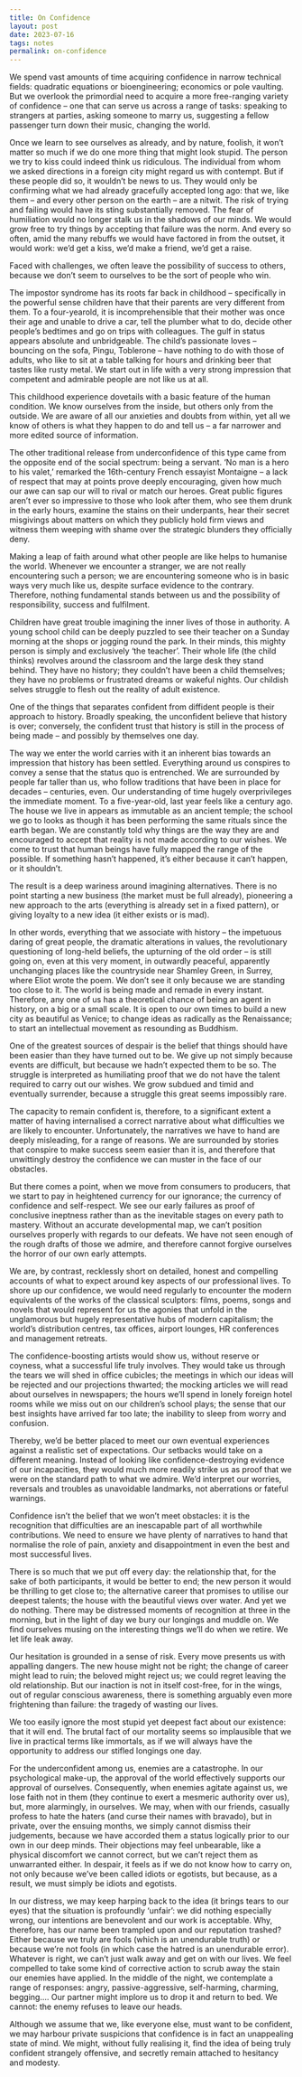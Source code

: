 ```yaml
---
title: On Confidence
layout: post
date: 2023-07-16
tags: notes
permalink: on-confidence
---
```

<p style="color: rgb(26, 26, 26)" class="body"><span>We spend vast amounts of time acquiring confidence in narrow technical fields: quadratic equations or bioengineering; economics or pole vaulting. But we overlook the primordial need to acquire a more free-ranging variety of confidence – one that can serve us across a range of tasks: speaking to strangers at parties, asking someone to marry us, suggesting a fellow passenger turn down their music, changing the world.</span></p><p class="body"><span>Once we learn to see ourselves as already, and by nature, foolish, it won’t matter so much if we do one more thing that might look stupid. The person we try to kiss could indeed think us ridiculous. The individual from whom we asked directions in a foreign city might regard us with contempt. But if these people did so, it wouldn’t be news to us. They would only be confirming what we had already gracefully accepted long ago: that we, like them – and every other person on the earth – are a nitwit. The risk of trying and failing would have its sting substantially removed. The fear of humiliation would no longer stalk us in the shadows of our minds. We would grow free to try things by accepting that failure was the norm. And every so often, amid the many rebuffs we would have factored in from the outset, it would work: we’d get a kiss, we’d make a friend, we’d get a raise.</span></p><p class="body"><span>Faced with challenges, we often leave the possibility of success to others, because we don’t seem to ourselves to be the sort of people who win.</span></p><p class="body"><span>The impostor syndrome has its roots far back in childhood – specifically in the powerful sense children have that their parents are very different from them. To a four-yearold, it is incomprehensible that their mother was once their age and unable to drive a car, tell the plumber what to do, decide other people’s bedtimes and go on trips with colleagues. The gulf in status appears absolute and unbridgeable. The child’s passionate loves – bouncing on the sofa, Pingu, Toblerone – have nothing to do with those of adults, who like to sit at a table talking for hours and drinking beer that tastes like rusty metal. We start out in life with a very strong impression that competent and admirable people are not like us at all.</span></p><p class="body"><span>This childhood experience dovetails with a basic feature of the human condition. We know ourselves from the inside, but others only from the outside. We are aware of all our anxieties and doubts from within, yet all we know of others is what they happen to do and tell us – a far narrower and more edited source of information.</span></p><p class="body"><span>The other traditional release from underconfidence of this type came from the opposite end of the social spectrum: being a servant. ‘No man is a hero to his valet,’ remarked the 16th-century French essayist Montaigne – a lack of respect that may at points prove deeply encouraging, given how much our awe can sap our will to rival or match our heroes. Great public figures aren’t ever so impressive to those who look after them, who see them drunk in the early hours, examine the stains on their underpants, hear their secret misgivings about matters on which they publicly hold firm views and witness them weeping with shame over the strategic blunders they officially deny.</span></p><p class="body"><span>Making a leap of faith around what other people are like helps to humanise the world. Whenever we encounter a stranger, we are not really encountering such a person; we are encountering someone who is in basic ways very much like us, despite surface evidence to the contrary. Therefore, nothing fundamental stands between us and the possibility of responsibility, success and fulfilment.</span></p><p class="body"><span>Children have great trouble imagining the inner lives of those in authority. A young school child can be deeply puzzled to see their teacher on a Sunday morning at the shops or jogging round the park. In their minds, this mighty person is simply and exclusively ‘the teacher’. Their whole life (the child thinks) revolves around the classroom and the large desk they stand behind. They have no history; they couldn’t have been a child themselves; they have no problems or frustrated dreams or wakeful nights. Our childish selves struggle to flesh out the reality of adult existence.</span></p><p class="body"><span>One of the things that separates confident from diffident people is their approach to history. Broadly speaking, the unconfident believe that history is over; conversely, the confident trust that history is still in the process of being made – and possibly by themselves one day.</span></p><p class="body"><span>The way we enter the world carries with it an inherent bias towards an impression that history has been settled. Everything around us conspires to convey a sense that the status quo is entrenched. We are surrounded by people far taller than us, who follow traditions that have been in place for decades – centuries, even. Our understanding of time hugely overprivileges the immediate moment. To a five-year-old, last year feels like a century ago. The house we live in appears as immutable as an ancient temple; the school we go to looks as though it has been performing the same rituals since the earth began. We are constantly told why things are the way they are and encouraged to accept that reality is not made according to our wishes. We come to trust that human beings have fully mapped the range of the possible. If something hasn’t happened, it’s either because it can’t happen, or it shouldn’t.</span></p><p class="body"><span>The result is a deep wariness around imagining alternatives. There is no point starting a new business (the market must be full already), pioneering a new approach to the arts (everything is already set in a fixed pattern), or giving loyalty to a new idea (it either exists or is mad).</span></p><p class="body"><span>In other words, everything that we associate with history – the impetuous daring of great people, the dramatic alterations in values, the revolutionary questioning of long-held beliefs, the upturning of the old order – is still going on, even at this very moment, in outwardly peaceful, apparently unchanging places like the countryside near Shamley Green, in Surrey, where Eliot wrote the poem. We don’t see it only because we are standing too close to it. The world is being made and remade in every instant. Therefore, any one of us has a theoretical chance of being an agent in history, on a big or a small scale. It is open to our own times to build a new city as beautiful as Venice; to change ideas as radically as the Renaissance; to start an intellectual movement as resounding as Buddhism.</span></p><p class="body"><span>One of the greatest sources of despair is the belief that things should have been easier than they have turned out to be. We give up not simply because events are difficult, but because we hadn’t expected them to be so. The struggle is interpreted as humiliating proof that we do not have the talent required to carry out our wishes. We grow subdued and timid and eventually surrender, because a struggle this great seems impossibly rare.</span></p><p class="body"><span>The capacity to remain confident is, therefore, to a significant extent a matter of having internalised a correct narrative about what difficulties we are likely to encounter. Unfortunately, the narratives we have to hand are deeply misleading, for a range of reasons. We are surrounded by stories that conspire to make success seem easier than it is, and therefore that unwittingly destroy the confidence we can muster in the face of our obstacles.</span></p><p class="body"><span>But there comes a point, when we move from consumers to producers, that we start to pay in heightened currency for our ignorance; the currency of confidence and self-respect. We see our early failures as proof of conclusive ineptness rather than as the inevitable stages on every path to mastery. Without an accurate developmental map, we can’t position ourselves properly with regards to our defeats. We have not seen enough of the rough drafts of those we admire, and therefore cannot forgive ourselves the horror of our own early attempts.</span></p><p class="body"><span>We are, by contrast, recklessly short on detailed, honest and compelling accounts of what to expect around key aspects of our professional lives. To shore up our confidence, we would need regularly to encounter the modern equivalents of the works of the classical sculptors: films, poems, songs and novels that would represent for us the agonies that unfold in the unglamorous but hugely representative hubs of modern capitalism; the world’s distribution centres, tax offices, airport lounges, HR conferences and management retreats.</span></p><p class="body"><span>The confidence-boosting artists would show us, without reserve or coyness, what a successful life truly involves. They would take us through the tears we will shed in office cubicles; the meetings in which our ideas will be rejected and our projections thwarted; the mocking articles we will read about ourselves in newspapers; the hours we’ll spend in lonely foreign hotel rooms while we miss out on our children’s school plays; the sense that our best insights have arrived far too late; the inability to sleep from worry and confusion.</span></p><p class="body"><span>Thereby, we’d be better placed to meet our own eventual experiences against a realistic set of expectations. Our setbacks would take on a different meaning. Instead of looking like confidence-destroying evidence of our incapacities, they would much more readily strike us as proof that we were on the standard path to what we admire. We’d interpret our worries, reversals and troubles as unavoidable landmarks, not aberrations or fateful warnings.</span></p><p class="body"><span>Confidence isn’t the belief that we won’t meet obstacles: it is the recognition that difficulties are an inescapable part of all worthwhile contributions. We need to ensure we have plenty of narratives to hand that normalise the role of pain, anxiety and disappointment in even the best and most successful lives.</span></p><p class="body"><span>There is so much that we put off every day: the relationship that, for the sake of both participants, it would be better to end; the new person it would be thrilling to get close to; the alternative career that promises to utilise our deepest talents; the house with the beautiful views over water. And yet we do nothing. There may be distressed moments of recognition at three in the morning, but in the light of day we bury our longings and muddle on. We find ourselves musing on the interesting things we’ll do when we retire. We let life leak away.</span></p><p class="body"><span>Our hesitation is grounded in a sense of risk. Every move presents us with appalling dangers. The new house might not be right; the change of career might lead to ruin; the beloved might reject us; we could regret leaving the old relationship. But our inaction is not in itself cost-free, for in the wings, out of regular conscious awareness, there is something arguably even more frightening than failure: the tragedy of wasting our lives.</span></p><p class="body"><span>We too easily ignore the most stupid yet deepest fact about our existence: that it will end. The brutal fact of our mortality seems so implausible that we live in practical terms like immortals, as if we will always have the opportunity to address our stifled longings one day.</span></p><p class="body"><span>For the underconfident among us, enemies are a catastrophe. In our psychological make-up, the approval of the world effectively supports our approval of ourselves. Consequently, when enemies agitate against us, we lose faith not in them (they continue to exert a mesmeric authority over us), but, more alarmingly, in ourselves. We may, when with our friends, casually profess to hate the haters (and curse their names with bravado), but in private, over the ensuing months, we simply cannot dismiss their judgements, because we have accorded them a status logically prior to our own in our deep minds. Their objections may feel unbearable, like a physical discomfort we cannot correct, but we can’t reject them as unwarranted either. In despair, it feels as if we do not know how to carry on, not only because we’ve been called idiots or egotists, but because, as a result, we must simply be idiots and egotists.</span></p><p class="body"><span>In our distress, we may keep harping back to the idea (it brings tears to our eyes) that the situation is profoundly ‘unfair’: we did nothing especially wrong, our intentions are benevolent and our work is acceptable. Why, therefore, has our name been trampled upon and our reputation trashed? Either because we truly are fools (which is an unendurable truth) or because we’re not fools (in which case the hatred is an unendurable error). Whatever is right, we can’t just walk away and get on with our lives. We feel compelled to take some kind of corrective action to scrub away the stain our enemies have applied. In the middle of the night, we contemplate a range of responses: angry, passive-aggressive, self-harming, charming, begging.... Our partner might implore us to drop it and return to bed. We cannot: the enemy refuses to leave our heads.</span></p><p class="body"><span>Although we assume that we, like everyone else, must want to be confident, we may harbour private suspicions that confidence is in fact an unappealing state of mind. We might, without fully realising it, find the idea of being truly confident strangely offensive, and secretly remain attached to hesitancy and modesty.</span></p><p class="body"></p>